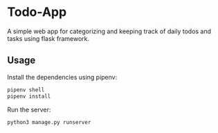 # Todo-App
A simple web app for categorizing and keeping track of daily todos and tasks using flask framework.

## Usage
Install the dependencies using pipenv:  
```bash
pipenv shell
pipenv install
```

Run the server:  
```bash
python3 manage.py runserver
```
